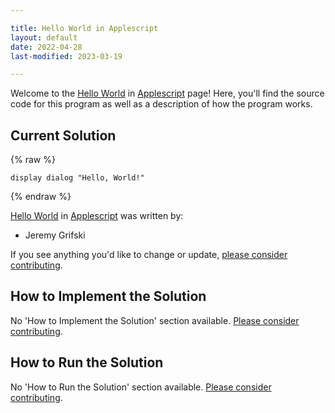 ```yaml
---

title: Hello World in Applescript
layout: default
date: 2022-04-28
last-modified: 2023-03-19

---
```


Welcome to the [Hello World](https://sampleprograms.io/projects/hello-world) in [Applescript](https://sampleprograms.io/languages/applescript) page! Here, you'll find the source code for this program as well as a description of how the program works.

## Current Solution

{% raw %}

```applescript
display dialog "Hello, World!"
```

{% endraw %}

[Hello World](https://sampleprograms.io/projects/hello-world) in [Applescript](https://sampleprograms.io/languages/applescript) was written by:

- Jeremy Grifski

If you see anything you'd like to change or update, [please consider contributing](https://github.com/TheRenegadeCoder/sample-programs).

## How to Implement the Solution

No 'How to Implement the Solution' section available. [Please consider contributing](https://github.com/TheRenegadeCoder/sample-programs-website).

## How to Run the Solution

No 'How to Run the Solution' section available. [Please consider contributing](https://github.com/TheRenegadeCoder/sample-programs-website).